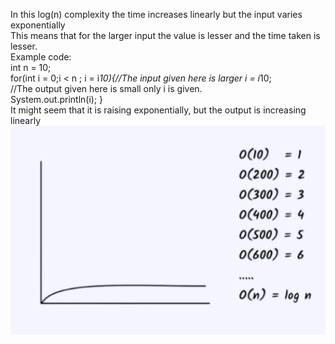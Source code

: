 In this log(n) complexity the time increases linearly but the input varies exponentially
<br>
This means that for the larger input the value is lesser and the time taken is lesser.
<br>
Example code:
<br>
int n = 10;
<br>
for(int i = 0;i < n ; i = i*10){//The input given here is larger i = i*10;
<br>
//The output given here is small only i is given.
<br>
    System.out.println(i);
}
<br>
It might seem that it is raising exponentially, but the output is increasing linearly
<br>
![alt text](image-2.png)
